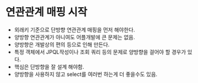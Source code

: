 # 연관관계 매핑 시작
- 외래키 기준으로 단방향 연관관계 매핑을 먼저 해야한다.
- 양방향 연관관계가 아니여도 어플개발에 큰 문제는 없음.
- 양방향은 개발상의 편의 등으로 인해 만든다.
- 특정 객체에서 JPQL작성이나 조회 쿼리 등의 문제로 양방향을 걸어야 할 경우가 있다.
- 핵심은 단방향을 잘 설계 해야함.
- 양방향을 사용하지 않고 select를 여러번 하는게 더 좋을수도 있음.
